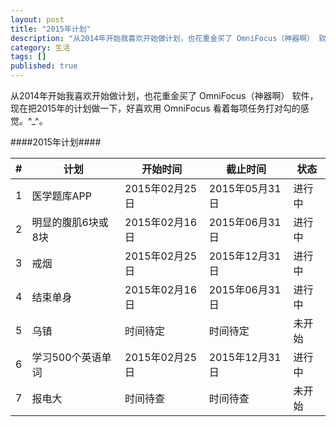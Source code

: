 ```yaml
---
layout: post
title: "2015年计划"
description: "从2014年开始我喜欢开始做计划，也花重金买了 OmniFocus（神器啊） 软件，现在把2015年的计划做一下，好喜欢用 OmniFocus 看着每项任务打对勾的感觉。^_^。"
category: 生活
tags: []
published: true
---
```


从2014年开始我喜欢开始做计划，也花重金买了 OmniFocus（神器啊） 软件，现在把2015年的计划做一下，好喜欢用 OmniFocus 看着每项任务打对勾的感觉。^_^。

####2015年计划####

<table class="table table-hover">
	<thead>
		<tr>
			<th>#</th>
			<th>计划</th>
			<th>开始时间</th>
			<th>截止时间</th>
			<th>状态</th>
		</tr>
	</thead>
	<tbody>
		<tr>
			<td>1</td>
			<td>医学题库APP</td>
			<td>2015年02月25日</td>
			<td>2015年05月31日</td>
			<td>进行中</td>
		</tr>
		<tr>
			<td>2</td>
			<td>明显的腹肌6块或8块</td>
			<td>2015年02月16日</td>
			<td>2015年06月31日</td>
			<td>进行中</td>
		</tr>
		<tr>
			<td>3</td>
			<td>戒烟</td>
			<td>2015年02月25日</td>
			<td>2015年12月31日</td>
			<td>进行中</td>
		</tr>
		<tr>
			<td>4</td>
			<td>结束单身</td>
			<td>2015年02月16日</td>
			<td>2015年06月31日</td>
			<td>进行中</td>
		</tr>
		<tr>
			<td>5</td>
			<td>乌镇</td>
			<td>时间待定</td>
			<td>时间待定</td>
			<td>未开始</td>
		</tr>
		<tr>
			<td>6</td>
			<td>学习500个英语单词</td>
			<td>2015年02月25日</td>
			<td>2015年12月31日</td>
			<td>进行中</td>
		</tr>
		<tr>
			<td>7</td>
			<td>报电大</td>
			<td>时间待查</td>
			<td>时间待查</td>
			<td>未开始</td>
		</tr>
	</tbody>
</table>